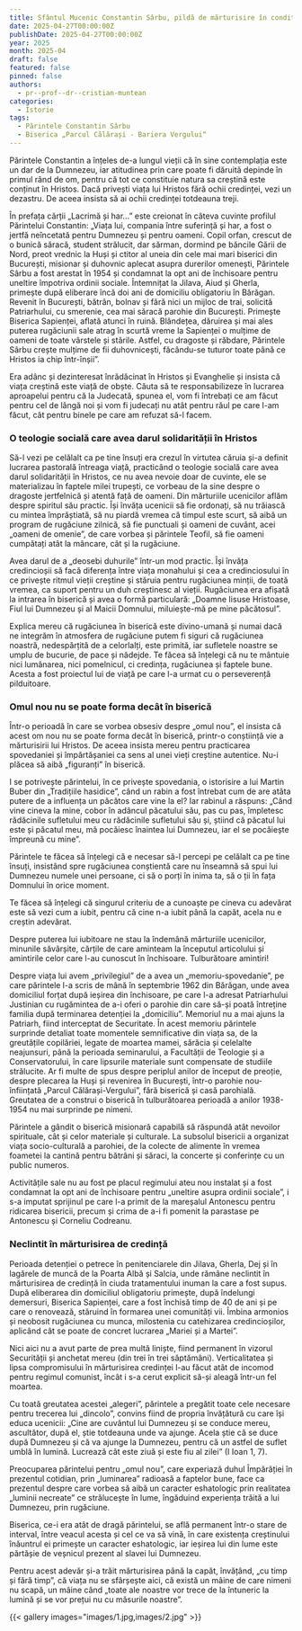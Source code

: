```yaml
---
title: Sfântul Mucenic Constantin Sârbu, pildă de mărturisire în condiții vitrege ale vieții
date: 2025-04-27T00:00:00Z
publishDate: 2025-04-27T00:00:00Z
year: 2025
month: 2025-04
draft: false
featured: false
pinned: false
authors:
  - pr--prof--dr--cristian-muntean 
categories:
  - Istorie
tags:
  - Părintele Constantin Sârbu
  - Biserica „Parcul Călărași - Bariera Vergului“
---
```


Părintele Constantin a înțeles de-a lungul vieții că în sine contemplația este un dar de la Dumnezeu, iar atitudinea prin care poate fi dăruită depinde în primul rând de om, pentru că tot ce constituie natura sa creștină este conținut în Hristos. Dacă privești viața lui Hristos fără ochii credinței, vezi un dezastru. De aceea insista să ai ochii credinței totdeauna treji.

În prefața cărții „Lacrimă și har…” este creionat în câteva cuvinte profilul Părintelui Constantin: „Viața lui, compania între suferință și har, a fost o jertfă neîncetată pentru Dumnezeu și pentru oameni. Copil orfan, crescut de o bunică săracă, student strălucit, dar sărman, dormind pe băncile Gării de Nord, preot vrednic la Huși și ctitor al uneia din cele mai mari biserici din București, misionar și duhovnic aplecat asupra durerilor omenești, Părintele Sârbu a fost arestat în 1954 și condamnat la opt ani de închisoare pentru uneltire împotriva ordinii sociale. Întemnițat la Jilava, Aiud și Gherla, primește după eliberare încă doi ani de domiciliu obligatoriu în Bărăgan. Revenit în București, bătrân, bolnav și fără nici un mijloc de trai, solicită Patriarhului, cu smerenie, cea mai săracă parohie din București. Primește Biserica Sapienței, aflată atunci în ruină. Blândețea, dăruirea și mai ales puterea rugăciunii sale atrag în scurtă vreme la Sapienței o mulțime de oameni de toate vârstele și stările. Astfel, cu dragoste și răbdare, Părintele Sârbu crește mulțime de fii duhovnicești, făcându-se tuturor toate până ce Hristos ia chip într-înșii”.

Era adânc și dezinteresat înrădăcinat în Hristos și Evanghelie și insista că viața creștină este viață de obște. Căuta să te responsabilizeze în lucrarea aproapelui pentru că la Judecată, spunea el, vom fi întrebați ce am făcut pentru cel de lângă noi și vom fi judecați nu atât pentru răul pe care l-am făcut, cât pentru binele pe care am refuzat să-l facem.

### O teologie socială care avea darul solidarității în Hristos

Să-l vezi pe celălalt ca pe tine însuți era crezul în virtutea căruia și-a definit lucrarea pastorală întreaga viață, practicând o teologie socială care avea darul solidarității în Hristos, ce nu avea nevoie doar de cuvinte, ele se materializau în faptele milei trupești, ce vorbeau de la sine despre o dragoste jertfelnică și atentă față de oameni. Din mărturiile ucenicilor aflăm despre spiritul său practic. Își învăța ucenicii să fie ordonați, să nu trăiască cu mintea împrăștiată, să nu piardă vremea că timpul este scurt, să aibă un program de rugăciune zilnică, să fie punctuali și oameni de cuvânt, acei „oameni de omenie”, de care vorbea și părintele Teofil, să fie oameni cumpătați atât la mâncare, cât și la rugăciune.

Avea darul de a „deosebi duhurile” într-un mod practic. Își învăța credincioșii să facă diferența între viața monahului și cea a credinciosului în ce privește ritmul vieții creștine și stăruia pentru rugăciunea minții, de toată vremea, ca suport pentru un duh creștinesc al vieții. Rugăciunea era afișată la intrarea în biserică și avea o formă particulară: „Doamne Iisuse Hristoase, Fiul lui Dumnezeu și al Maicii Domnului, miluiește-mă pe mine păcătosul”.

Explica mereu că rugăciunea în biserică este divino-umană și numai dacă ne integrăm în atmosfera de rugăciune putem fi siguri că rugăciunea noastră, nedespărțită de a celorlalți, este primită, iar sufletele noastre se umplu de bucurie, de pace și nădejde. Te făcea să înțelegi că nu te mântuie nici lumânarea, nici pomelnicul, ci credința, rugăciunea și faptele bune. Acesta a fost proiectul lui de viață pe care l-a urmat cu o perseverență pilduitoare.

### Omul nou nu se poate forma decât în biserică

Într-o perioadă în care se vorbea obsesiv despre „omul nou”, el insista că acest om nou nu se poate forma decât în biserică, printr-o conștiință vie a mărturisirii lui Hristos. De aceea insista mereu pentru practicarea spovedaniei și împărtășaniei ca sens al unei vieți creștine autentice. Nu-i plăcea să aibă „figuranți” în biserică.

I se potrivește părintelui, în ce privește spovedania, o istorisire a lui Martin Buber din „Tradițiile hasidice”, când un rabin a fost întrebat cum de are atâta putere de a influența un păcătos care vine la el? Iar rabinul a răspuns: „Când vine cineva la mine, cobor în adâncul păcatului său, pas cu pas, împletesc rădăcinile sufletului meu cu rădăcinile sufletului său și, știind că păcatul lui este și păcatul meu, mă pocăiesc înaintea lui Dumnezeu, iar el se pocăiește împreună cu mine”.

Părintele te făcea să înțelegi că e necesar să-l percepi pe celălalt ca pe tine însuți, insistând spre rugăciunea conștientă care nu înseamnă să spui lui Dumnezeu numele unei persoane, ci să o porți în inima ta, să o ții în fața Domnului în orice moment.

Te făcea să înțelegi că singurul criteriu de a cunoaște pe cineva cu adevărat este să vezi cum a iubit, pentru că cine n-a iubit până la capăt, acela nu e creștin adevărat.

Despre puterea lui iubitoare ne stau la îndemână mărturiile ucenicilor, minunile săvârșite, cărțile de care aminteam la începutul articolului și amintirile celor care l-au cunoscut în închisoare. Tulburătoare amintiri!

Despre viața lui avem „privilegiul” de a avea un „memoriu-spovedanie”, pe care părintele l-a scris de mână în septembrie 1962 din Bărăgan, unde avea domiciliul forțat după ieșirea din închisoare, pe care l-a adresat Patriarhului Justinian cu rugămintea de a-i oferi o parohie din care să-și poată întreține familia după terminarea detenției la „domiciliu”. Memoriul nu a mai ajuns la Patriarh, fiind interceptat de Securitate. În acest memoriu părintele surprinde detaliat toate momentele semnificative din viața sa, de la greutățile copilăriei, legate de moartea mamei, sărăcia și celelalte neajunsuri, până la perioada seminarului, a Facultății de Teologie și a Conservatorului, în care lipsurile materiale sunt compensate de studiile strălucite. Ar fi multe de spus despre periplul anilor de început de preoție, despre plecarea la Huși și revenirea în București, într-o parohie nou-înființată „Parcul Călărași-Vergului”, fără biserică și casă parohială. Greutatea de a construi o biserică în tulburătoarea perioadă a anilor 1938-1954 nu mai surprinde pe nimeni.

Părintele a gândit o biserică misionară capabilă să răspundă atât nevoilor spirituale, cât și celor materiale și culturale. La subsolul bisericii a organizat viața socio-culturală a parohiei, de la colecte de alimente în vremea foametei la cantină pentru bătrâni și săraci, la concerte și conferințe cu un public numeros.

Activitățile sale nu au fost pe placul regimului ateu nou instalat și a fost condamnat la opt ani de închisoare pentru „uneltire asupra ordinii sociale”, i s-a imputat sprijinul pe care l-a primit de la mareșalul Antonescu pentru ridicarea bisericii, precum și crima de a-i fi pomenit la parastase pe Antonescu și Corneliu Codreanu.

### Neclintit în mărturisirea de credință

Perioada detenției o petrece în penitenciarele din Jilava, Gherla, Dej și în lagărele de muncă de la Poarta Albă și Salcia, unde rămâne neclintit în mărturisirea de credință în ciuda tratamentului inuman la care a fost supus. După eliberarea din domiciliul obligatoriu primește, după îndelungi demersuri, Biserica Sapienței, care a fost închisă timp de 40 de ani și pe care o renovează, stăruind în formarea unei comunități vii. Îmbina armonios și neobosit rugăciunea cu munca, milostenia cu catehizarea credincioșilor, aplicând cât se poate de concret lucrarea „Mariei și a Martei”.

Nici aici nu a avut parte de prea multă liniște, fiind permanent în vizorul Securității și anchetat mereu (din trei în trei săptămâni). Verticalitatea și lipsa compromisului în mărturisirea credinței l-au făcut atât de incomod pentru regimul comunist, încât i s-a cerut explicit să-și aleagă într-un fel moartea.

Cu toată greutatea acestei „alegeri”, părintele a pregătit toate cele necesare pentru trecerea lui „dincolo”, convins fiind de propria învățătură cu care își educa ucenicii: „Cine are cuvântul lui Dumnezeu și se conduce mereu, ascultător, după el, știe totdeauna unde va ajunge. Acela știe că se duce după Dumnezeu și că va ajunge la Dumnezeu, pentru că un astfel de suflet umblă în lumină. Lucrează cât este ziuă și este fiu al zilei” (I Ioan 1, 7).

Preocuparea părintelui pentru „omul nou”, care experiază duhul Împărăției în prezentul cotidian, prin „luminarea” radioasă a faptelor bune, face ca prezentul despre care vorbea să aibă un caracter eshatologic prin realitatea „luminii necreate” ce strălucește în lume, îngăduind experiența trăită a lui Dumnezeu, prin rugăciune.

Biserica, ce-i era atât de dragă părintelui, se află permanent într-o stare de interval, între veacul acesta și cel ce va să vină, în care existența creștinului înăuntrul ei primește un caracter eshatologic, iar ieșirea lui din lume este părtășie de veșnicul prezent al slavei lui Dumnezeu.

Pentru acest adevăr și-a trăit mărturisirea până la capăt, învățând, „cu timp și fără timp”, că viața nu se sfârșește aici, că există un mâine de care nimeni nu scapă, un mâine când „toate ale noastre vor trece de la întuneric la lumină și se vor prețui nu cu măsurile noastre”.

{{< gallery images="images/1.jpg,images/2.jpg" >}}